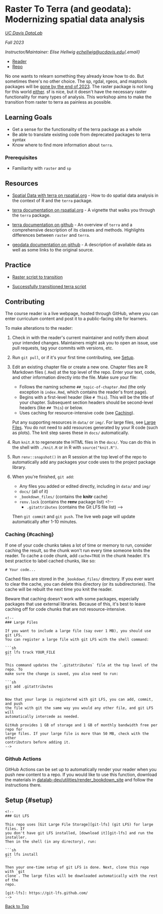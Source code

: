 # Raster To Terra (and geodata): Modernizing spatial data analysis

[*UC Davis DataLab*](https://datalab.ucdavis.edu/)

*Fall 2023*

*Instructor/Maintainer: Elise Hellwig
[echellwig\@ucdavis.edu](mailto:echellwig@ucdavis.edu){.email}*

-   [Reader](https://d-rug.github.io/raster_to_terra/)
-   [Repo](https://github.com/d-rug/raster_to_terra)

No one wants to relearn something they already know how to do. But
sometimes there's no other choice. The sp, rgdal, rgeos, and maptools
packages will be [gone by the end of
2023](https://r-spatial.org/r/2023/05/15/evolution4.html). The raster
package is not long for this world
[either](https://rspatial.org/raster/). sf is nice, but it doesn't have
the necessary raster functionality for many types of analysis. This
workshop aims to make the transition from raster to terra as painless as
possible.

## Learning Goals

-   Get a sense for the functionality of the terra package as a whole
-   Be able to translate existing code from deprecated packages to terra
    syntax
-   Know where to find more information about `terra`.

### Prerequisites

-   Familiarity with `raster` and `sp`

## Resources

-   [Spatial Data with terra on
    rspatial.org](https://rspatial.org/spatial/index.html) - How to do
    spatial data analysis in the context of R and the `terra` package.

-   [terra documentation on
    rspatial.org](https://rspatial.org/pkg/index.html) - A vignette that
    walks you through the `terra` package.

-   [terra documentation on
    github](https://rspatial.github.io/terra/reference/terra-package.html) -
    An overview of `terra` and a comprehensive description of its
    classes and methods. Highlights differences between `raster` and
    `terra`.

-   [geodata documentation on
    github](https://github.com/rspatial/geodata) - A description of
    available data as well as some links to the original source.

## Practice

 - [Raster script to transition](https://github.com/d-rug/raster_to_terra/blob/main/practice_script_raster.R)
 
 - [Successfully transitioned terra script](https://github.com/d-rug/raster_to_terra/blob/main/practice_script_terra.R)

## Contributing

The course reader is a live webpage, hosted through GitHub, where you
can enter curriculum content and post it to a public-facing site for
learners.

To make alterations to the reader:

1.  Check in with the reader's current maintainer and notify them about
    your intended changes. Maintainers might ask you to open an issue,
    use pull requests, tag your commits with versions, etc.

2.  Run `git pull`, or if it's your first time contributing, see
    [Setup](#setup).

3.  Edit an existing chapter file or create a new one. Chapter files are
    R Markdown files (`.Rmd`) at the top level of the repo. Enter your
    text, code, and other information directly into the file. Make sure
    your file:

    -   Follows the naming scheme `##_topic-of-chapter.Rmd` (the only
        exception is `index.Rmd`, which contains the reader's front
        page).
    -   Begins with a first-level header (like `# This`). This will be
        the title of your chapter. Subsequent section headers should be
        second-level headers (like `## This`) or below.
    -   Uses caching for resource-intensive code (see
        [Caching](#caching)).

    Put any supporting resources in `data/` or `img/`. For large files,
    see [Large Files](#large-files). You do not need to add resources
    generated by your R code (such as plots). The knit step saves these
    in `docs/` automatically.

4.  Run `knit.R` to regenerate the HTML files in the `docs/`. You can do
    this in the shell with `./knit.R` or in R with `source("knit.R")`.

5.  Run `renv::snapshot()` in an R session at the top level of the repo
    to automatically add any packages your code uses to the project
    package library.

6.  When you're finished, `git add`:

    -   Any files you added or edited directly, including in `data/` and
        `img/`
    -   `docs/` (all of it)
    -   `_bookdown_files/` (contains the **knitr** cache)
    -   `renv.lock` (contains the **renv** package list) <!--
        - `.gitattributes` (contains the Git LFS file list)
        -->

    Then `git commit` and `git push`. The live web page will update
    automatically after 1-10 minutes.

### Caching {#caching}

If one of your code chunks takes a lot of time or memory to run,
consider caching the result, so the chunk won't run every time someone
knits the reader. To cache a code chunk, add `cache=TRUE` in the chunk
header. It's best practice to label cached chunks, like so:

```{{r YOUR_CHUNK_NAME, cache=TRUE}}
# Your code...
```

Cached files are stored in the `_bookdown_files/` directory. If you ever
want to clear the cache, you can delete this directory (or its
subdirectories). The cache will be rebuilt the next time you knit the
reader.

Beware that caching doesn't work with some packages, especially packages
that use external libraries. Because of this, it's best to leave caching
off for code chunks that are not resource-intensive.

````{=html}
<!--
### Large Files

If you want to include a large file (say over 1 MB), you should use git LFS.
You can register a large file with git LFS with the shell command:

```sh
git lfs track YOUR_FILE
```

This command updates the `.gitattributes` file at the top level of the repo. To
make sure the change is saved, you also need to run:

```sh
git add .gitattributes
```

Now that your large is registered with git LFS, you can add, commit, and push
the file with git the same way you would any other file, and git LFS will
automatically intercede as needed.

GitHub provides 1 GB of storage and 1 GB of monthly bandwidth free per repo for
large files. If your large file is more than 50 MB, check with the other
contributors before adding it.
-->
````

### Github Actions

GitHub Actions can be set up to automatically render your reader when
you push new content to a repo. If you would like to use this function,
download the materials in
[datalab-dev/utilities/render_bookdown_site](https://github.com/datalab-dev/utilities/tree/main/render_bookdown_site)
and follow the instructions there.

## Setup {#setup}

````{=html}
<!--
### Git LFS

This repo uses [Git Large File Storage][git-lfs] (git LFS) for large files. If
you don't have git LFS installed, [download it][git-lfs] and run the installer.
Then in the shell (in any directory), run:

```sh
git lfs install
```

Then your one-time setup of git LFS is done. Next, clone this repo with `git
clone`. The large files will be downloaded automatically with the rest of the
repo.

[git-lfs]: https://git-lfs.github.com/
-->
````

[Back to Top](#top)
